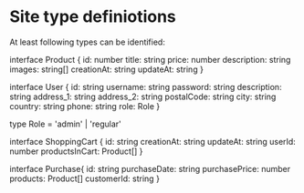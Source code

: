 # Site type definiotions

At least following types can be identified:

<!-- Interface from the API -->
interface Product {
    id: number
    title: string
    price: number
    description: string
    images: string[] 
    creationAt: string
    updateAt: string
}
<!-- Initial plan -->
interface User {
    id: string
    username: string
    <!-- If this was not only frontend project, passwords would not be saved like this. -->
    password: string
    description: string
    address_1: string
    address_2: string
    postalCode: string
    city: string
    country: string
    phone: string
    role: Role
}
    
type Role = 'admin' | 'regular'
<!-- Initial plan -->
interface ShoppingCart {
    id: string
    creationAt: string
    updateAt: string
    userId: number
    productsInCart: Product[]
}
<!-- in case of single purchase page is made -->
interface Purchase{
    id: string
    purchaseDate: string
    purchasePrice: number
    products: Product[]
    customerId: string
}










<!-- 
    [{"id":28,"title":"Bespoke Wooden Chicken","price":396,"description":"Carbonite web goalkeeper gloves are ergonomically designed to give easy fit","images":["https://picsum.photos/640/640?r=7209","https://picsum.photos/640/640?r=7879","https://picsum.photos/640/640?r=598"],"creationAt":"2023-05-09T01:58:58.000Z","updatedAt":"2023-05-09T01:58:58.000Z","category":{"id":3,"name":"Furniture","image":"https://picsum.photos/640/640?r=2325","creationAt":"2023-05-09T01:58:58.000Z","updatedAt":"2023-05-09T01:58:58.000Z"}}
 -->